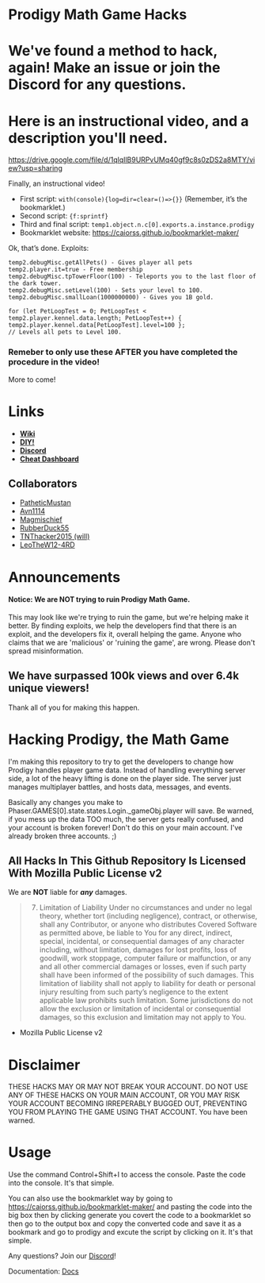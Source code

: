 # Prodigy Math Game Hacks

# We've found a method to hack, again! Make an issue or join the Discord for any questions.
# Here is an instructional video, and a description you'll need.

https://drive.google.com/file/d/1qlqIlB9URPvUMq40gf9c8s0zDS2a8MTY/view?usp=sharing

Finally, an instructional video!
* First script: `with(console){log=dir=clear=()=>{}}` (Remember, it’s the bookmarklet.)
* Second script: `{f:sprintf}`
* Third and final script: `temp1.object.n.c[0].exports.a.instance.prodigy`  
* Bookmarklet website: https://caiorss.github.io/bookmarklet-maker/

Ok, that’s done. Exploits:
```
temp2.debugMisc.getAllPets() - Gives player all pets
temp2.player.it=true - Free membership
temp2.debugMisc.tpTowerFloor(100) - Teleports you to the last floor of the dark tower.
temp2.debugMisc.setLevel(100) - Sets your level to 100.
temp2.debugMisc.smallLoan(1000000000) - Gives you 1B gold.

for (let PetLoopTest = 0; PetLoopTest < temp2.player.kennel.data.length; PetLoopTest++) { temp2.player.kennel.data[PetLoopTest].level=100 };
// Levels all pets to Level 100.
```
### Remeber to only use these AFTER you have completed the procedure in the video!
More to come!
# Links

-   **[Wiki](https://github.com/PatheticMustan/ProdigyMathGameHacking/wiki)**
-   **[DIY!](https://github.com/PatheticMustan/ProdigyMathGameHacking/issues/25)**
-   **[Discord](https://discord.gg/9cKMgMv)**
-   **[Cheat Dashboard](https://prodigy-cheat-dashboard.herokuapp.com/)**

## Collaborators

-   [PatheticMustan](https://github.com/PatheticMustan)
-   [Avn1114](https://github.com/Avn1114)
-   [Magmischief](https://github.com/Magmischief)
-   [RubberDuck55](https://github.com/RubberDuck55)
-   [TNThacker2015 (will)](https://github.com/TNThacker2015)
-   [LeoTheW12-4RD](https://github.com/LeoTheW12-4RD)

# Announcements


#### Notice: We are NOT trying to ruin Prodigy Math Game.

This may look like we're trying to ruin the game, but we're helping make it better. By finding exploits, we help the developers find that there is an exploit, and the developers fix it, overall helping the game. Anyone who claims that we are 'malicious' or 'ruining the game', are wrong. Please don't spread misinformation.

## We have surpassed 100k views and over 6.4k unique viewers!

Thank all of you for making this happen.

# Hacking Prodigy, the Math Game

I'm making this repository to try to get the developers to change how Prodigy handles player game data. Instead of handling everything server side, a lot of the heavy lifting is done on the player side. The server just manages multiplayer battles, and hosts data, messages, and events.

Basically any changes you make to Phaser.GAMES[0].state.states.Login.\_gameObj.player will save. Be warned, if you mess up the data TOO much, the server gets really confused, and your account is broken forever! Don't do this on your main account. I've already broken three accounts. ;)

## All Hacks In This Github Repository Is Licensed With Mozilla Public License v2

We are **NOT** liable for **_any_** damages.

> 7. Limitation of Liability
>    Under no circumstances and under no legal theory, whether tort (including negligence), contract, or otherwise, shall any Contributor, or anyone who distributes Covered Software as permitted above, be liable to You for any direct, indirect, special, incidental, or consequential damages of any character including, without limitation, damages for lost profits, loss of goodwill, work stoppage, computer failure or malfunction, or any and all other commercial damages or losses, even if such party shall have been informed of the possibility of such damages. This limitation of liability shall not apply to liability for death or personal injury resulting from such party’s negligence to the extent applicable law prohibits such limitation. Some jurisdictions do not allow the exclusion or limitation of incidental or consequential damages, so this exclusion and limitation may not apply to You.

-   Mozilla Public License v2

# Disclaimer

THESE HACKS MAY OR MAY NOT BREAK YOUR ACCOUNT. DO NOT USE ANY OF THESE HACKS ON YOUR MAIN ACCOUNT, OR YOU MAY RISK YOUR ACCOUNT BECOMING IRREPERABLY BUGGED OUT, PREVENTING YOU FROM PLAYING THE GAME USING THAT ACCOUNT.
You have been warned.

# Usage

Use the command Control+Shift+I to access the console. Paste the code into the console. It's that simple.

You can also use the bookmarklet way by going to https://caiorss.github.io/bookmarklet-maker/ and pasting the code into the big box then by clicking generate you covert the code to a bookmarklet so then go to the output box and copy the converted code and save it as a bookmark and go to prodigy and excute the script by clicking on it. It's that simple.

Any questions? Join our [Discord](https://discord.gg/9cKMgMv)!

Documentation: [Docs](./docs/interfaces/_pixi_d_.pixi.md)
